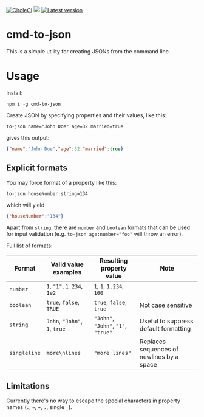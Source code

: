 [![CircleCI](https://img.shields.io/circleci/build/github/vkolencik/cmd-to-json?label=CircleCI%20build)](https://circleci.com/gh/vkolencik/cmd-to-json)
![](https://img.shields.io/bundlephobia/min/cmd-to-json/latest)
[![Latest version](https://img.shields.io/npm/v/cmd-to-json)](https://img.shields.io/npm/v/cmd-to-json?label=latest%20version)

# cmd-to-json

This is a simple utility for creating JSONs from the command line.

# Usage

Install:
```
npm i -g cmd-to-json
```

Create JSON by specifying properties and their values, like this:
```
to-json name="John Doe" age=32 married=true
```
gives this output:
```json
{"name":"John Doe","age":32,"married":true}
```

## Explicit formats
You may force format of a property like this:
```
to-json houseNumber:string=134
```
which will yield
```json
{"houseNumber":"134"}
```

Apart from `string`, there are `number` and `boolean` formats that can be used
for input validation (e.g. `to-json age:number="foo"` will throw an error).

Full list of formats:

| Format       | Valid value examples          | Resulting property value            | Note                                            |
|--------------|-------------------------------|-------------------------------------|-------------------------------------------------|
| `number`     | `1`, `"1"`, `1.234`, `1e2`    | `1`, `1`, `1.234`, `100`            |                                                 |
| `boolean`    | `true`, `false`, `TRUE`       | `true`, `false`, `true`             | Not case sensitive                              |
| `string`     | `John`, `"John"`, `1`, `true` | `"John"`, `"John"`, `"1"`, `"true"` | Useful to suppress default formatting           | 
| `singleline` | `more\nlines`                 | `"more lines"`                      | Replaces sequences of newlines by a space       |

## Limitations
Currently there's no way to escape the special characters in property names
(`:`, `=`, `+`, `.`, single `_`). 